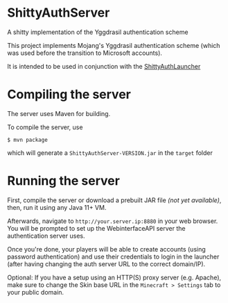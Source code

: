 # ShittyAuthServer
A shitty implementation of the Yggdrasil authentication scheme

This project implements Mojang's Yggdrasil authentication scheme (which was used before the transition to Microsoft accounts).

It is intended to be used in conjunction with the [ShittyAuthLauncher](https://github.com/MrLetsplay2003/ShittyAuthLauncher)

# Compiling the server
The server uses Maven for building.

To compile the server, use
```
$ mvn package
```
which will generate a `ShittyAuthServer-VERSION.jar` in the `target` folder

# Running the server
First, compile the server or download a prebuilt JAR file *(not yet available)*, then, run it using any Java 11+ VM.

Afterwards, navigate to `http://your.server.ip:8880` in your web browser. You will be prompted to set up the WebinterfaceAPI server the authentication server uses.

Once you're done, your players will be able to create accounts (using password authentication) and use their credentials to login in the launcher (after having changing the auth server URL to the correct domain/IP).

Optional: If you have a setup using an HTTP(S) proxy server (e.g. Apache), make sure to change the Skin base URL in the `Minecraft > Settings` tab to your public domain.
